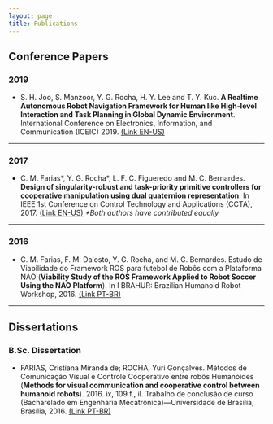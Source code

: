 ```yaml
---
layout: page
title: Publications
---
```


## Conference Papers

### 2019

* S. H. Joo, S. Manzoor, Y. G. Rocha, H. Y. Lee and T. Y. Kuc. **A Realtime Autonomous Robot Navigation Framework for Human like High-level Interaction and Task Planning in Global Dynamic Environment**. International Conference on Electronics, Information, and Communication (ICEIC) 2019. [(Link EN-US)](https://arxiv.org/abs/1905.12942)

---
### 2017

* C. M. Farias\*, Y. G. Rocha\*, L. F. C. Figueredo and M. C. Bernardes. **Design of singularity-robust and task-priority primitive controllers for cooperative manipulation using dual quaternion representation**. In IEEE 1st Conference on Control Technology and Applications (CCTA), 2017. [(Link EN-US)](https://yurirocha.com/assets/Design-of-singularity-robust-and-task-priority-primitive-controllers_CCTA_2017.pdf) _\*Both authors have contributed equally_

---
### 2016

* C. M. Farias, F. M. Dalosto, Y. G. Rocha, and M. C. Bernardes. Estudo de Viabilidade do Framework ROS para futebol de Robôs com a Plataforma NAO (**Viability Study of the ROS Framework Applied to Robot Soccer Using the NAO Platform**). In I BRAHUR: Brazilian Humanoid Robot Workshop, 2016. [(Link PT-BR)](https://yurirocha.com/assets/Interface_ROS_NAO_BRAHUR_2016.pdf)

***
## Dissertations

### B.Sc. Dissertation

* FARIAS, Cristiana Miranda de; ROCHA, Yuri Gonçalves. Métodos de Comunicação Visual e Controle Cooperativo entre robôs Humanóides (**Methods for visual communication and cooperative control between humanoid robots**). 2016. ix, 109 f., il. Trabalho de conclusão de curso (Bacharelado em Engenharia Mecatrônica)—Universidade de Brasília, Brasília, 2016. [(Link PT-BR)](http://bdm.unb.br/bitstream/10483/17169/1/2016_CristianaMiranda_YuriRocha_tcc.pdf)